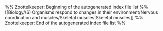 %% Zoottelkeeper: Beginning of the autogenerated index file list  %%
 [[Biology/(6) Organisms respond to changes in their environment/Nervous coordination and muscles/Skeletal muscles|Skeletal muscles]]
%% Zoottelkeeper: End of the autogenerated index file list  %%
